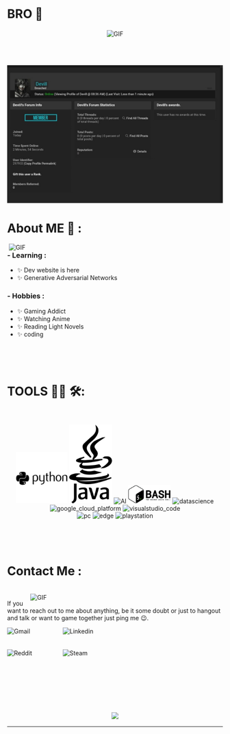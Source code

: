 #  BRO 👋

<div align="center">
<img hight="300" width="700" alt="GIF" align="center" src="https://github.com/Xx-Ashutosh-xX/Xx-Ashutosh-xX/blob/master/assets/208593.gif">
</div>

</br>
</br>
</br>

   ![My Image](Forum.jpg)


# About ME 💬 :
<img hight="400" width="500" alt="GIF" align="right" src="https://github.com/Xx-Ashutosh-xX/Xx-Ashutosh-xX/blob/master/assets/1936.gif">

### - Learning :
- ✨ Dev website is here 
- ✨ Generative Adversarial Networks

### - Hobbies : 
- ✨ Gaming Addict
- ✨ Watching Anime
- ✨ Reading Light Novels
- ✨ coding

</br>
</br>
</br>



# TOOLS 👨‍💻 🛠:
</br>

<p align="center">

<!-- For more icons please follow  https://github.com/MikeCodesDotNET/ColoredBadges -->
<img src="https://github.com/Xx-Ashutosh-xX/Xx-Ashutosh-xX/blob/master/assets/icons/python.png" alt="python" width="120" hight="50">
<img src="https://github.com/Xx-Ashutosh-xX/Xx-Ashutosh-xX/blob/master/assets/icons/java.png" alt="java"  width="100" hight="50">
<img src="https://github.com/Xx-Ashutosh-xX/Xx-Ashutosh-xX/blob/master/assets/icons/ai.png" alt="AI" width="90" hight="50">
<img src="https://github.com/Xx-Ashutosh-xX/Xx-Ashutosh-xX/blob/master/assets/icons/bash.png" alt="bash" width="100" hight="50">
<img src="https://github.com/Xx-Ashutosh-xX/Xx-Ashutosh-xX/blob/master/assets/icons/datascience.png" alt="datascience" width="180" hight="50">
</br>
<img src="https://github.com/Xx-Ashutosh-xX/Xx-Ashutosh-xX/blob/master/assets/icons/google_cloud_platform.png" alt="google_cloud_platform" width="270" hight="50">
<img src="https://github.com/Xx-Ashutosh-xX/Xx-Ashutosh-xX/blob/master/assets/icons/visualstudio_code.png" alt="visualstudio_code" width="240" hight="50">
</br>
<img src="https://github.com/Xx-Ashutosh-xX/Xx-Ashutosh-xX/blob/master/assets/icons/pc.png" alt="pc" width="100" hight="50">
<img src="https://github.com/Xx-Ashutosh-xX/Xx-Ashutosh-xX/blob/master/assets/icons/edge.png" alt="edge" width="100" hight="50">
<img src="https://github.com/Xx-Ashutosh-xX/Xx-Ashutosh-xX/blob/master/assets/icons/playstation@3x.png" alt="playstation" width="150" hight="50">
</p>
</br>
</br>
</br>



# Contact Me :

<p>
 </br>


<img hight="320" width="450" align="right" alt="GIF" src="https://github.com/Xx-Ashutosh-xX/Xx-Ashutosh-xX/blob/master/assets/93195.gif">


If you want to reach out to me about anything, be it some doubt or just to hangout and talk or want to game together just ping me 😉.

<a href="mailto:alokaja276@gmail.com">
 <img align="left" alt="Gmail" width="130" hight="100" src="https://github.com/Xx-Ashutosh-xX/Xx-Ashutosh-xX/blob/master/assets/icons/gmail.png" />
</a>
<a href="https://www.linkedin.com/in/EagleCyber74/">
  <img align="left" alt="Linkedin" width="150" hight="100" src="https://github.com/Xx-Ashutosh-xX/Xx-Ashutosh-xX/blob/master/assets/icons/linkedin.png" />
</br>
</br>
</br>
</a>
<a href="https://www.reddit.com/user/X_mamang_X">
  <img align="left" alt=" Reddit" width="130" hight="100" src="https://github.com/Xx-Ashutosh-xX/Xx-Ashutosh-xX/blob/master/assets/icons/reddit.png" />
</a>
<a href="https://steamcommunity.com/profiles/6759939366429974/">
  <img align="left" alt="Steam" width="130" hight="100" src="https://github.com/Xx-Ashutosh-xX/Xx-Ashutosh-xX/blob/master/assets/icons/steam.png" />
</a>
 </p>
 

</br>
</br>
</br>
</br>
</br>
</br>
</br>



<p align="center" >  
  <a href="https://github.com/EagleCyber-74/github-readme-stats"> 
<img  src="https://github-readme-stats.vercel.app/api?username=Xx-Ashutosh-xX&&show_icons=true&theme=radical"/>
  </a>
  </p>

*************
